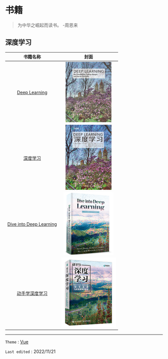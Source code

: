 # 书籍

>   为中华之崛起而读书。 -周恩来



## 深度学习

|                           书籍名称                           |                     封面                     |
| :----------------------------------------------------------: | :------------------------------------------: |
| [Deep Learning](https://www.deeplearningbook.org/front_matter.pdf) | <img src="pic/1.jpeg"  style="zoom: 23%;" /> |
| [深度学习](https://github.com/exacity/deeplearningbook-chinese/releases/download/v0.5-beta/dlbook_cn_v0.5-beta.pdf) | <img src="pic/4.png"  style="zoom: 25%;" />  |
|     [Dive into Deep Learning](https://d2l.ai/d2l-en.pdf)     |  <img src="pic/3.png"  style="zoom:25%;" />  |
|  [动手学深度学习](https://zh-v2.d2l.ai/d2l-zh-pytorch.pdf)   | <img src="pic/2.png"  style="zoom: 25%;" />  |

---

`Theme` : [Vue](https://theme.typora.io/theme/Vue/)

`Last edited` : 2022/11/21
